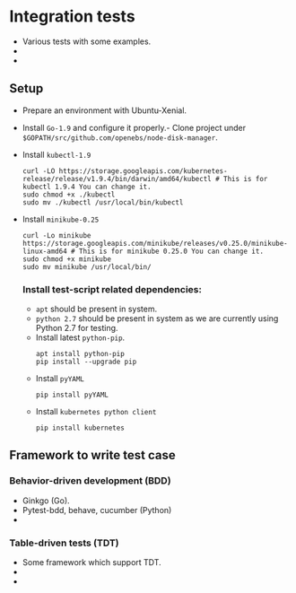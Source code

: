 # Integration tests
- Various tests with some examples.
-
-

## Setup
- Prepare an environment with Ubuntu-Xenial.
- Install `Go-1.9` and configure it properly.- Clone project under `$GOPATH/src/github.com/openebs/node-disk-manager`.
- Install `kubectl-1.9`
  ```
  curl -LO https://storage.googleapis.com/kubernetes-release/release/v1.9.4/bin/darwin/amd64/kubectl # This is for kubectl 1.9.4 You can change it.
  sudo chmod +x ./kubectl
  sudo mv ./kubectl /usr/local/bin/kubectl
  ```
- Install `minikube-0.25`
  ```
  curl -Lo minikube https://storage.googleapis.com/minikube/releases/v0.25.0/minikube-linux-amd64 # This is for minikube 0.25.0 You can change it.
  sudo chmod +x minikube
  sudo mv minikube /usr/local/bin/
  ```

  ### Install test-script related dependencies:
  - `apt` should be present in system.
  - `python 2.7` should be present in system as we are currently using Python 2.7 for testing.
  - Install latest `python-pip`.
    ```
    apt install python-pip
    pip install --upgrade pip
    ```
  - Install `pyYAML`
    ```
    pip install pyYAML
    ```
  - Install `kubernetes python client`
    ```
    pip install kubernetes
    ```

## Framework to write test case
### Behavior-driven development (BDD)
- Ginkgo (Go).
- Pytest-bdd, behave, cucumber (Python)
-
### Table-driven tests (TDT)
- Some framework which support TDT.
-
-
